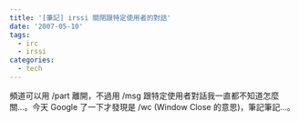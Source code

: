 ```yaml
---
title: '[筆記] irssi 關閉跟特定使用者的對話'
date: '2007-05-10'
tags:
  - irc
  - irssi
categories:
  - tech
---
```

頻道可以用 /part 離開，不過用 /msg 跟特定使用者對話我一直都不知道怎麼關…。今天 Google 了一下才發現是 /wc (Window Close 的意思)，筆記筆記…。